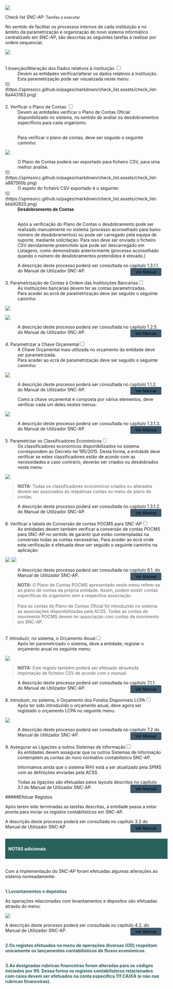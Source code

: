 <div class="cabecalho"><img src="https://spmssicc.github.io/pages/img/logos/SPMS2016B_272x105.png">

Check list SNC-AP: <span style="font-size:.9em">Tarefas a executar</span></div>

No sentido de facilitar os processos internos de cada instituição e no âmbito da parametrização e organização do novo sistema informático centralizado em SNC-AP, são descritas as seguintes tarefas a realizar por ordem sequencial.

![](https://spmssicc.github.io/pages/markdown/check_list.assets/check_list-3c4ff805.png)

<div style="padding-top:20px">
<label class="container"> 1.Inserção/Alteração dos Dados relativos à instituição <input type="checkbox"> <span class="checkmark"></span></label>
</div>

<div style="padding-left:40px">Devem as entidades verificar/alterar os dados relativos à instituição.
</br>Esta parametrização pode ser visualizada neste menu:</div>
![](https://spmssicc.github.io/pages/markdown/check_list.assets/check_list-8a443183.png)

<div style="padding-top:20px">
<label class="container"> 2. Verificar o Plano de Contas <input type="checkbox"> <span class="checkmark"></span></label>
</div>
<div style="padding-left:40px">Devem as entidades verificar o Plano de Contas Oficial disponibilizado no sistema, no sentido de avaliar os desdobramentos específicos para cada organismo.

</br>Para verificar o plano de contas, deve ser seguido o seguinte caminho:</div>

![](https://spmssicc.github.io/pages/markdown/check_list.assets/check_list-5bfbffc6.png)

<div style="padding-left:40px">O Plano de Contas poderá ser exportado para ficheiro CSV, para uma melhor análise.</div>
![](https://spmssicc.github.io/pages/markdown/check_list.assets/check_list-a887560b.png)

<div style="padding-left:40px">O aspeto do ficheiro CSV exportado é o seguinte:</div>
![](https://spmssicc.github.io/pages/markdown/check_list.assets/check_list-bbb92825.png)

<div style="padding-left:40px"><span style="font-weight:bold">Desdobramento de Contas</span>

 </br>Após a verificação do Plano de Contas o desdobramento pode ser realizado manualmente no sistema (processo aconselhado para baixo número de desdobramentos) ou pode ser carregado pela equipa de suporte, mediante solicitação. Para isso deve ser enviado o ficheiro CSV  devidamente preenchido que pode ser descarregado em Listagens, como demonstrado anteriormente (processo aconselhado quando o número de desdobramentos pretendidos é elevado.)

<div class="description"> A descrição deste processo poderá ser consultada no capítulo 1.3.1.1. do Manual de Utilizador SNC-AP. <button  style="border:none;
border-radius:.2em;width: 100px;height: 25px;opacity: 1;display:block;float:right;background-color: #3d596d" onclick="window.open('https://spmssicc.github.io/pages/?doc=mu_snc_ap&anchor=desdobramento-de-contas','_blank')">Ver Manual</span></div></div>

<div style="padding-top:20px">
<label class="container">3. Parametrização de Contas à Ordem das Instituições Bancárias<input type="checkbox"> <span class="checkmark"></span></label></div>

<div style="padding-left:40px">As instituições bancárias devem ter as contas parametrizadas.
</br>Para aceder ao ecrã de parametrização deve ser seguido o seguinte caminho:</div>

![](https://spmssicc.github.io/pages/markdown/check_list.assets/check_list-eb8ddf91.png)

![](https://spmssicc.github.io/pages/markdown/check_list.assets/check_list-81d9caca.png)

<div style="padding-left:40px"><div class="description"> A descrição deste processo poderá ser consultada no capítulo 1.2.5. do Manual de Utilizador SNC-AP. <button  style="border:none;
border-radius:.2em;width: 100px;height: 25px;opacity: 1;display:block;float:right;background-color: #3d596d" onclick="window.open('https://spmssicc.github.io/pages/?doc=mu_snc_ap&anchor=125-institui%C3%A7%C3%B5es-banc%C3%A1rias','_blank')">Ver Manual</span></div></div>


<div style="padding-top:20px">
<label class="container">4. Parametrizar a Chave Orçamental<input type="checkbox"> <span class="checkmark"></span></label></div>

<div style="padding-left:40px">A Chave Orçamental mais utilizada no orçamento da entidade deve ser parametrizada.
</br>Para aceder ao ecrã de parametrização deve ser seguido o seguinte caminho:</div>

![](https://spmssicc.github.io/pages/markdown/mu_snc_ap.assets/mu_snc_ap-5a565b7c.png)

<div style="padding-left:40px"><div class="description"> A descrição deste processo poderá ser consultada no capítulo 1.1.2. do Manual de Utilizador SNC-AP. <button  style="border:none;
border-radius:.2em;width: 100px;height: 25px;opacity: 1;display:block;float:right;background-color: #3d596d" onclick="window.open('https://spmssicc.github.io/pages/?doc=mu_snc_ap&anchor=112-exercícios','_blank')">Ver Manual</span></div>

Como a chave orçamental é composta por vários elementos, deve verificar cada um deles nestes menus:</div>

![](https://spmssicc.github.io/pages/markdown/mu_snc_ap.assets/mu_snc_ap-508ed546.png)

<div style="padding-left:40px"><div class="description"> A descrição deste processo poderá ser consultada no capítulo 1.3.1.3. do Manual de Utilizador SNC-AP. <button  style="border:none;
border-radius:.2em;width: 100px;height: 25px;opacity: 1;display:block;float:right;background-color: #3d596d" onclick="window.open('https://spmssicc.github.io/pages/?doc=mu_snc_ap&anchor=1313-chave-orçamental','_blank')">Ver Manual</span></div></div>


<div style="padding-top:20px">
<label class="container">5. Parametrizar os Classificadores Económicos<input type="checkbox"> <span class="checkmark"></span></label></div>

<div style="padding-left:40px">Os classificadores económicos disponibilizados no sistema correspondem ao Decreto-lei 195/2015. Desta forma, a entidade deve verificar se estes classificadores estão de acordo com as necessidades e caso contrário, deverão ser criados ou desdobrados neste menu:</div>

![](https://spmssicc.github.io/pages/markdown/mu_snc_ap.assets/mu_snc_ap-18ba7857.png)


>**NOTA:** Todas os classificadores económicos criados ou alterados devem ser associados às respetivas contas no menu de plano de contas.  

<div style="padding-left:40px"><div class="description"> A descrição deste processo poderá ser consultada no capítulo 1.3.1.2. do Manual de Utilizador SNC-AP. <button  style="border:none;
border-radius:.2em;width: 100px;height: 25px;opacity: 1;display:block;float:right;background-color: #3d596d" onclick="window.open('https://spmssicc.github.io/pages/?doc=mu_snc_ap&anchor=1312-classificadores-económicos','_blank')">Ver Manual</span></div></div>


<div style="padding-top:20px">
<label class="container">6. Verificar a tabela de Conversão de contas POCMS para SNC-AP<input type="checkbox"> <span class="checkmark"></span></label></div>

<div style="padding-left:40px">As entidades devem também verificar a conversão de contas POCMS para SNC-AP no sentido de garantir que estão contempladas na conversão todas as contas necessárias. Para aceder ao ecrã onde esta verificação é efetuada deve ser seguido o seguinte caminho na aplicação:</div>

![](https://spmssicc.github.io/pages/markdown/check_list.assets/check_list-9dbdf34f.png)
![](https://spmssicc.github.io/pages/markdown/check_list.assets/check_list-ab641a9c.png)

<div style="padding-left:40px"><div class="description"> A descrição deste processo poderá ser consultada no capítulo 8.1. do Manual de Utilizador SNC-AP. <button  style="border:none;
border-radius:.2em;width: 100px;height: 25px;opacity: 1;display:block;float:right;background-color: #3d596d" onclick="window.open('https://spmssicc.github.io/pages/?doc=mu_snc_ap&anchor=81-pocms---snc-ap','_blank')">Ver Manual</span></div></div>

>**NOTA:** O Plano de Contas POCMS apresentado neste menu refere-se ao plano de contas da própria entidade. Assim, podem existir contas específicas do organismo sem a respectiva associação. </br></br>Para as contas do Plano de Contas Oficial foi introduzido no sistema as associações disponibilizadas pela ACSS.
Todas as contas de movimento POCMS devem ter associação com contas de movimento em SNC-AP.   

<div style="padding-top:20px">
<label class="container">7. Introduzir, no sistema, o Orçamento Anual<input type="checkbox"> <span class="checkmark"></span></label></div>

<div style="padding-left:40px">Após ter parametrizado o sistema, deve a entidade, registar o orçamento anual no seguinte menu:</div>

![](https://spmssicc.github.io/pages/markdown/mu_snc_ap.assets/mu_snc_ap-8570877f.png)

>**NOTA:** Este registo também poderá ser efetuado atravésda importação de ficheiro CSV de acordo com o manual.  

<div style="padding-left:40px"><div class="description"> A descrição deste processo poderá ser consultada no capítulo 7.1.1. do Manual de Utilizador SNC-AP. <button  style="border:none;
border-radius:.2em;width: 100px;height: 25px;opacity: 1;display:block;float:right;background-color: #3d596d" onclick="window.open('https://spmssicc.github.io/pages/?doc=mu_snc_ap&anchor=711-recolha-de-propostas-orçamentais','_blank')">Ver Manual</span></div></div>

<div style="padding-top:20px">
<label class="container">8. Introduzir, no sistema, o Orçamento dos Fundos Disponíveis LCPA<input type="checkbox"> <span class="checkmark"></span></label></div>

<div style="padding-left:40px">Após ter sido introduzido o orçamento anual, deve agora ser registado o orçamento LCPA no seguinte menu:</div>

![](https://spmssicc.github.io/pages/markdown/mu_snc_ap.assets/mu_snc_ap-4582f3fc.png)

<div style="padding-left:40px"><div class="description"> A descrição deste processo poderá ser consultada no capítulo 7.2 do Manual de Utilizador SNC-AP. <button  style="border:none;
border-radius:.2em;width: 100px;height: 25px;opacity: 1;display:block;float:right;background-color: #3d596d" onclick="window.open('https://spmssicc.github.io/pages/?doc=mu_snc_ap&anchor=72-fundos-disponíveislpca','_blank')">Ver Manual</span></div></div>


<div style="padding-top:20px">
<label class="container">9. Assegurar as Ligações a outros Sistemas de Informação<input type="checkbox"> <span class="checkmark"></span></label></div>
<div style="padding-left:40px">As entidades devem assegurar que os outros Sistemas de Informação contemplem as contas do novo normativo contabilístico SNC-AP.

Informamos ainda que o sistema RHV está a ser atualizado pela SPMS com as definições enviadas pela ACSS.

<div class="description"> Todas as ligações são efetuadas pelos layouts descritos no capítulo 3.1 do Manual de Utilizador SNC-AP. <button  style="border:none;
border-radius:.2em;width: 100px;height: 2em;opacity: 1;display:block;float:right;background-color: #3d596d" onclick="window.open('https://spmssicc.github.io/pages/?doc=mu_snc_ap&anchor=32-ciclo-despesa','_blank')">Ver Manual</span></div></div>

#####Efetuar Registos

Após terem sido terminadas as tarefas descritas, a entidade passa a estar pronta para iniciar os registos contabilísticos em SNC-AP.

<div class="description"> A descrição deste processo poderá ser consultada no capítulo 3.2 do Manual de Utilizador SNC-AP. <button  style="border:none;
border-radius:.2em;width: 100px;height: 2em;opacity: 1;display:block;float:right;background-color: #3d596d" onclick="window.open('https://spmssicc.github.io/pages/?doc=mu_snc_ap&anchor=32-ciclo-despesa','_blank')">Ver Manual</span></div>


<div style="background-color:#29615D; padding:10px; margin-top:30px; width:100%;border:5px">

<span style="font-weight:bold; text-align:center;color:white">NOTAS adicionais</span></div>

</br>Com a implementação do SNC-AP foram efetuadas algumas alterações ao sistema nomeadamente:

</br><span style="color:#29615D; font-weight:bold">1.Levantamentos e depósitos</span>

As operações relacionadas com levantamentos e depositos são efetuadas através do menu:

![](https://spmssicc.github.io/pages/markdown/check_list.assets/check_list-7a102c45.png)

<div class="description"> A descrição deste processo poderá ser consultada no capítulo 4.2. do Manual de Utilizador SNC-AP. <button  style="border:none;
border-radius:.2em;width: 100px;height: 25px;opacity: 1;display:block;float:right;background-color: #3d596d" onclick="window.open('https://spmssicc.github.io/pages/?doc=mu_snc_ap&anchor=42-dep%C3%B3sitoslevantamentos','_blank')">Ver Manual</span></div>

</br><span style="color:#29615D; font-weight:bold">2.Os registos efetuados no menu de operações diversas (OD) respeitam unicamente os lançamentos contabilísticos de fluxos económicos.</span>

</br><span style="color:#29615D; font-weight:bold">3.As designadas rubricas financeiras foram alteradas para os códigos iniciados por 99. Dessa forma os registos contabilisticos relacionados com caixa devem ser efetuados na conta especifica 111 CAIXA (e não nas rubricas financeiras).</span>

